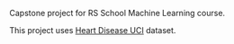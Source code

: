 
Capstone project for RS School Machine Learning course.

This project uses [Heart Disease UCI](https://www.kaggle.com/ronitf/heart-disease-uci) dataset.